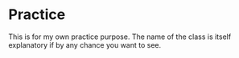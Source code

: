 # Practice

This is for my own practice purpose. 
The name of the class is itself explanatory if by any chance you want to see.
